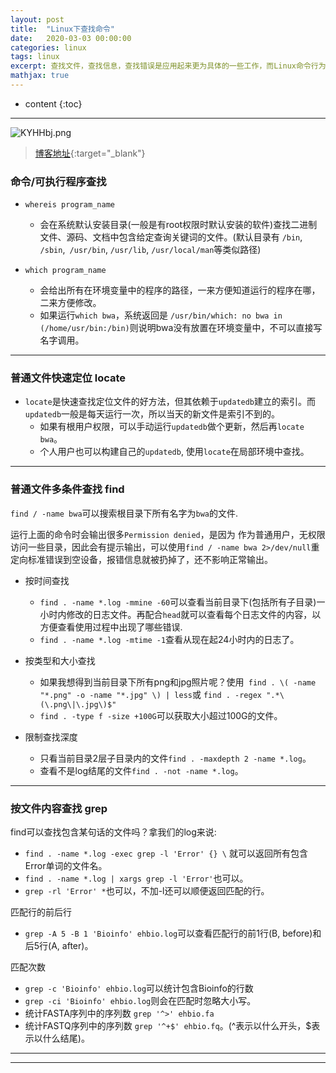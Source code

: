 ```yaml
---
layout: post
title:  "Linux下查找命令"
date:   2020-03-03 00:00:00
categories: linux
tags: linux
excerpt: 查找文件，查找信息，查找错误是应用起来更为具体的一些工作，而Linux命令行为我们提供了很多快捷强大的查找方式。
mathjax: true
---
```

* content
{:toc}
---

![KYHHbj.png](https://s2.ax1x.com/2019/10/23/KYHHbj.png)



> [博客地址](https://dufaxing.com){:target="_blank"}


### 命令/可执行程序查找

- `whereis program_name`
  - 会在系统默认安装目录(一般是有root权限时默认安装的软件)查找二进制文件、源码、文档中包含给定查询关键词的文件。(默认目录有 `/bin`, `/sbin`,` /usr/bin`, `/usr/lib`, `/usr/local/man`等类似路径)

- `which program_name`
  - 会给出所有在环境变量中的程序的路径，一来方便知道运行的程序在哪，二来方便修改。
  - 如果运行`which bwa`，系统返回是 `/usr/bin/which: no bwa in (/home/usr/bin:/bin)`则说明bwa没有放置在环境变量中，不可以直接写名字调用。





---

### 普通文件快速定位 locate

- `locate`是快速查找定位文件的好方法，但其依赖于`updatedb`建立的索引。而`updatedb`一般是每天运行一次，所以当天的新文件是索引不到的。
  - 如果有根用户权限，可以手动运行`updatedb`做个更新，然后再`locate bwa`。
  - 个人用户也可以构建自己的`updatedb`, 使用`locate`在局部环境中查找。




---

### 普通文件多条件查找 find

`find / -name bwa`可以搜索根目录下所有名字为`bwa`的文件.

运行上面的命令时会输出很多`Permission denied`，是因为 作为普通用户，无权限访问一些目录，因此会有提示输出，可以使用`find / -name bwa 2>/dev/null`重定向标准错误到空设备，报错信息就被扔掉了，还不影响正常输出。

- 按时间查找
  - `find . -name *.log -mmine -60`可以查看当前目录下(包括所有子目录)一小时内修改的日志文件。再配合`head`就可以查看每个日志文件的内容，以方便查看使用过程中出现了哪些错误.
  - `find . -name *.log -mtime -1`查看从现在起24小时内的日志了。

- 按类型和大小查找
  - 如果我想得到当前目录下所有png和jpg照片呢？使用` find . \( -name "*.png" -o -name "*.jpg" \) | less`或 `find . -regex ".*\(\.png\|\.jpg\)$"  `
  - `find . -type f -size +100G`可以获取大小超过100G的文件。

- 限制查找深度
  - 只看当前目录2层子目录内的文件`find . -maxdepth 2 -name *.log`。
  - 查看不是log结尾的文件`find . -not -name *.log`。

---

### 按文件内容查找 grep

find可以查找包含某句话的文件吗？拿我们的log来说:
- `find . -name *.log -exec grep -l 'Error' {} \` 就可以返回所有包含Error单词的文件名。
- `find . -name *.log | xargs grep -l 'Error'`也可以。
- `grep -rl 'Error' *`也可以，不加-l还可以顺便返回匹配的行。

匹配行的前后行
- `grep -A 5 -B 1 'Bioinfo' ehbio.log`可以查看匹配行的前1行(B, before)和后5行(A, after)。

匹配次数
- `grep -c 'Bioinfo' ehbio.log`可以统计包含Bioinfo的行数
- `grep -ci 'Bioinfo' ehbio.log`则会在匹配时忽略大小写。
- 统计FASTA序列中的序列数 `grep '^>' ehbio.fa`
- 统计FASTQ序列中的序列数 `grep '^+$' ehbio.fq`。(^表示以什么开头，$表示以什么结尾)。

---





---
